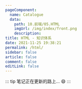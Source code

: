 ```yaml
---
pageComponent: 
  name: Catalogue
  data: 
    path: 10.前端/05.HTML
    imgUrl: /img/index/front.png
    description: 
title: HTML - 知识体系
date: 2021-11-25 19:38:21
permalink: /html/
sidebar: false
article: false
comment: false
editLink: false
---
```


::: tip
笔记正在更新的路上... :smile:
:::